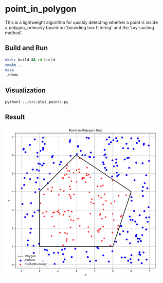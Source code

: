 # point_in_polygon
This is a lightweight algorithm for quickly detecting whether a point is inside a polygon, primarily based on 'bounding box filtering' and the 'ray-casting method'.

## Build and Run
```bash
mkdir build && cd build
cmake ..
make
./demo
```

## Visualization
```python
python3 ../src/plot_points.py
```

## Result
![point-in-polygon test result](/result/Figure_1.png)
